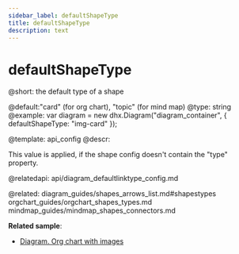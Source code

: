 ```yaml
---
sidebar_label: defaultShapeType
title: defaultShapeType
description: text
---
```


# defaultShapeType

@short: the default type of a shape
	
@default:"card" (for org chart), "topic" (for mind map)
@type: string
@example:
var diagram = new dhx.Diagram("diagram_container", { 
    defaultShapeType: "img-card"
});


@template:	api_config
@descr:

This value is applied, if the shape config doesn't contain the "type" property.


@relatedapi:
api/diagram_defaultlinktype_config.md

@related:
diagram_guides/shapes_arrows_list.md#shapestypes
orgchart_guides/orgchart_shapes_types.md
mindmap_guides/mindmap_shapes_connectors.md

**Related sample**:
- [Diagram. Org chart with images](https://snippet.dhtmlx.com/qnx3ekin)

